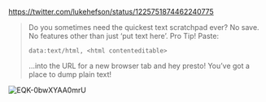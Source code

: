 https://twitter.com/lukehefson/status/1225751874462240775

> Do you sometimes need the quickest text scratchpad ever? No save. No features other than just ‘put text here’.
> Pro Tip! Paste:
> 
> `data:text/html, <html contenteditable>`
> 
> …into the URL for a new browser tab and hey presto! You’ve got a place to dump plain text!

![EQK-0bwXYAA0mrU](https://user-images.githubusercontent.com/1469659/121722382-4c342100-cadd-11eb-942f-09238bf8ac81.jpeg)
